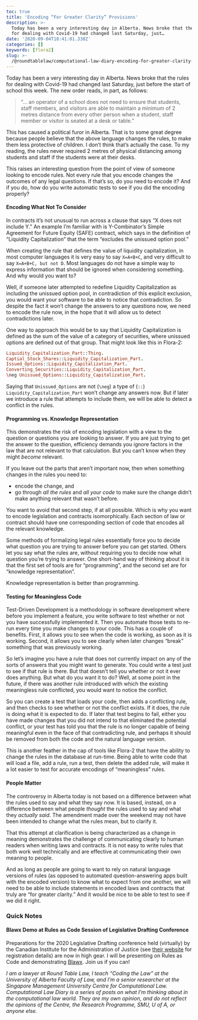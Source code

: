 ```yaml
---
toc: true
title: 'Encoding “For Greater Clarity” Provisions'
description: >-
  Today has been a very interesting day in Alberta. News broke that the rules
  for dealing with Covid-19 had changed last Saturday, just…
date: '2020-09-04T18:41:01.338Z'
categories: []
keywords: [flora2]
slug: >-
  /@roundtablelaw/computational-law-diary-encoding-for-greater-clarity-provisions-698a83f4612c
---
```


Today has been a very interesting day in Alberta. News broke that the rules for dealing with Covid-19 had changed last Saturday, just before the start of school this week. The new order reads, in part, as follows:

> “… an operator of a school does not need to ensure that students, staff members, and visitors are able to maintain a minimum of 2 metres distance from every other person when a student, staff member or visitor is seated at a desk or table.”

This has caused a political furor in Alberta. That is to some great degree because people believe that the above language changes the rules, to make them less protective of children. I don’t think that’s actually the case. To my reading, the rules never required 2 metres of physical distancing among students and staff if the students were at their desks.

This raises an interesting question from the point of view of someone looking to encode rules. Not every rule that you encode changes the outcomes of any legal questions. If that’s so, do you need to encode it? And if you do, how do you write automatic tests to see if you did the encoding properly?

#### Encoding What Not To Consider

In contracts it’s not unusual to run across a clause that says “X does not include Y.” An example I’m familiar with is Y-Combinator’s Simple Agreement for Future Equity (SAFE) contract, which says in the definition of “Liquidity Capitalization” that the term “excludes the unissued option pool.”

When creating the rule that defines the value of liquidity capitalization, in most computer languages it is very easy to say `X=A+B+C`, and very difficult to say `X=A+B+C, but not D`. Most languages do not have a simple way to express information that should be ignored when considering something. And why would you want to?

Well, if someone later attempted to redefine Liquidity Capitalization as including the unissued option pool, in contradiction of this explicit exclusion, you would want your software to be able to notice that contradiction. So despite the fact it won’t change the answers to any questions now, we need to encode the rule now, in the hope that it will allow us to detect contradictions later.

One way to approach this would be to say that Liquidity Capitalization is defined as the sum of the value of a category of securities, where unissued options are defined out of that group. That might look like this in Flora-2:
```prolog
Liquidity_Capitalization_Part::Thing.  
Captial_Stock_Shares::Liquidity_Capitalization_Part.  
Issued_Options::Liquidity_Capitalization_Part.  
Converting_Securities::Liquidity_Capitalization_Part.  
\neg Unissued_Options::Liquidity_Capitalization_Part.
```
Saying that `Unissued_Options` are not (`\neg`) a type of (`::`) `Liquidity_Capitalization_Part` won’t change any answers now. But if later we introduce a rule that attempts to include them, we will be able to detect a conflict in the rules.

#### Programming vs. Knowledge Representation

This demonstrates the risk of encoding legislation with a view to the question or questions you are looking to answer. If you are just trying to get the answer to the question, efficiency demands you ignore factors in the law that are not relevant to that calculation. But you can’t know when they might _become_ relevant.

If you leave out the parts that aren’t important now, then when something changes in the rules you need to:

*   encode the change, and
*   go through _all the rules_ and _all your code_ to make sure the change didn’t make anything relevant that wasn’t before.

You want to avoid that second step, if at all possible. Which is why you want to encode legislation and contracts isomorphically. Each section of law or contract should have one corresponding section of code that encodes all the relevant knowledge.

Some methods of formalizing legal rules essentially force you to decide what question you are trying to answer before you can get started. Others let you say what the rules are, without requiring you to decide now what question you’re trying to answer. One short-hand way of thinking about it is that the first set of tools are for “programming”, and the second set are for “knowledge representation”.

Knowledge representation is better than programming.

#### Testing for Meaningless Code

Test-Driven Development is a methodology in software development where before you implement a feature, you write software to test whether or not you have successfully implemented it. Then you automate those tests to re-run every time you make changes to your code. This has a couple of benefits. First, it allows you to see when the code is working, as soon as it is working. Second, it allows you to see clearly when later changes “break” something that was previously working.

So let’s imagine you have a rule that does not currently impact on any of the sorts of answers that you might want to generate. You could write a test just to see if that rule is there. But that doesn’t tell you whether or not it ever does anything. But what do you want it to do? Well, at some point in the future, if there was another rule introduced with which the existing meaningless rule conflicted, you would want to notice the conflict.

So you can create a test that loads your code, then adds a conflicting rule, and then checks to see whether or not the conflict exists. If it does, the rule is doing what it is expected to do. If later that test begins to fail, either you have made changes that you did not intend to that eliminated the potential conflict, or your test has told you that the rule is no longer capable of being meaningful even in the face of that contradicting rule, and perhaps it should be removed from both the code and the natural language version.

This is another feather in the cap of tools like Flora-2 that have the ability to change the rules in the database at run-time. Being able to write code that will load a file, add a rule, run a test, then delete the added rule, will make it a lot easier to test for accurate encodings of “meaningless” rules.

#### People Matter

The controversy in Alberta today is not based on a difference between what the rules used to say and what they say now. It is based, instead, on a difference between what people _thought_ the rules used to say and what they _actually said_. The amendment made over the weekend may not have been intended to change what the rules mean, but to clarify it.

That this attempt at clarification is being characterized as a change in meaning demonstrates the challenge of communicating clearly to human readers when writing laws and contracts. It is not easy to write rules that both work well technically and are effective at communicating their own meaning to people.

And as long as people are going to want to rely on natural language versions of rules (as opposed to automated question-answering apps built with the encoded version) to know what to expect from one another, we will need to be able to include statements in encoded laws and contracts that truly are “for greater clarity.” And it would be nice to be able to test to see if we did it right.

### Quick Notes

#### Blawx Demo at Rules as Code Session of Legislative Drafting Conference

Preparations for the 2020 Legislative Drafting conference held (virtually) by the Canadian Institute for the Administration of Justice (see [their website](https://ciaj-icaj.ca/en/upcoming-programs/2020-legislative-drafting/) for registration details) are now in high gear. I will be presenting on Rules as Code and demonstrating [Blawx](https://www.blawx.com/). Join us if you can!

_I am a lawyer at Round Table Law, I teach “Coding the Law” at the University of Alberta Faculty of Law, and I’m a senior researcher at the Singapore Management University Centre for Computational Law. Computational Law Diary is a series of posts on what I’m thinking about in the computational law world. They are my own opinion, and do not reflect the opinions of the Centre, the Research Programme, SMU, U of A, or anyone else._